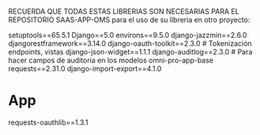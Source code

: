 RECUERDA QUE TODAS ESTAS LIBRERIAS SON NECESARIAS PARA EL REPOSITORIO SAAS-APP-OMS para el uso de su libreria en otro proyecto:

setuptools==65.5.1
Django==5.0
environs==9.5.0
django-jazzmin==2.6.0
djangorestframework==3.14.0
django-oauth-toolkit==2.3.0 # Tokenización endpoints, vistas
django-json-widget==1.1.1
django-auditlog==2.3.0  # Para hacer campos de auditoria en los modelos
omni-pro-app-base
requests==2.31.0
django-import-export==4.1.0


# App
requests-oauthlib==1.3.1
